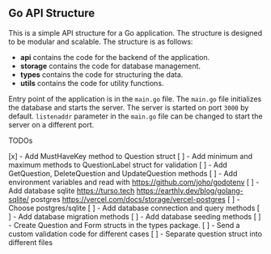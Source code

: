 ## Go API Structure
This is a simple API structure for a Go application. The structure is designed to be modular and scalable. The structure is as follows:
  - **api** contains the code for the backend of the application. 
  - **storage** contains the code for database management.
  - **types** contains the code for structuring the data.
  - **utils** contains the code for utility functions.

Entry point of the application is in the ```main.go``` file. The ```main.go``` file initializes the database and starts the server. The server is started on port ```3000``` by default. ```listenaddr``` parameter in the ```main.go``` file can be changed to start the server on a different port.


TODOs

[x] - Add MustHaveKey method to Question struct
[ ] - Add minimum and maximum methods to QuestionLabel struct for validation
[ ] - Add GetQuestion, DeleteQuestion and UpdateQuestion methods
[ ] - Add environment variables and read with https://github.com/joho/godotenv
[ ] - Add database
  sqlite
    https://turso.tech
    https://earthly.dev/blog/golang-sqlite/
  postgres
    https://vercel.com/docs/storage/vercel-postgres
  [ ] - Choose postgres/sqlite
  [ ] - Add database connection and query methods
  [ ] - Add database migration methods
  [ ] - Add database seeding methods
[ ] - Create Question and Form structs in the types package.
[ ] - Send a custom validation code for different cases
[ ] - Separate question struct into different files